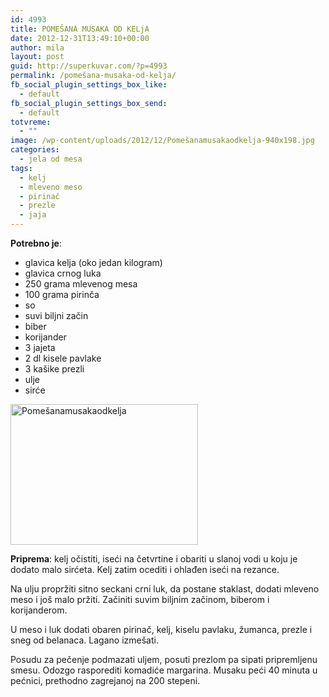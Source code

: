 ```yaml
---
id: 4993
title: POMEŠANA MUSAKA OD KELjA
date: 2012-12-31T13:49:10+00:00
author: mila
layout: post
guid: http://superkuvar.com/?p=4993
permalink: /pomešana-musaka-od-kelja/
fb_social_plugin_settings_box_like:
  - default
fb_social_plugin_settings_box_send:
  - default
totvreme:
  - ""
image: /wp-content/uploads/2012/12/Pomešanamusakaodkelja-940x198.jpg
categories:
  - jela od mesa
tags:
  - kelj
  - mleveno meso
  - pirinač
  - prezle
  - jaja
---
```

**Potrebno je**:

  * glavica kelja (oko jedan kilogram)
  * glavica crnog luka
  * 250 grama mlevenog mesa
  * 100 grama pirinča
  * so
  * suvi biljni začin
  * biber
  * korijander
  * 3 jajeta
  * 2 dl kisele pavlake
  * 3 kašike prezli
  * ulje
  * sirće

<img class="alignnone size-medium wp-image-4994" src="/wp-content/uploads/2012/12/Pomešanamusakaodkelja-300x225.jpg" alt="Pomešanamusakaodkelja" width="300" height="225" /> 

**Priprema**: kelj očistiti, iseći na četvrtine i obariti u slanoj vodi u koju je dodato malo sirćeta. Kelj zatim ocediti i ohlađen iseći na rezance.

Na ulju propržiti sitno seckani crni luk, da postane staklast, dodati mleveno meso i još malo pržiti. Začiniti suvim biljnim začinom, biberom i korijanderom.

U meso i luk dodati obaren pirinač, kelj, kiselu pavlaku, žumanca, prezle i sneg od belanaca. Lagano izmešati.

Posudu za pečenje podmazati uljem, posuti prezlom pa sipati pripremljenu smesu. Odozgo rasporediti komadiće margarina. Musaku peći 40 minuta u pećnici, prethodno zagrejanoj na 200 stepeni.